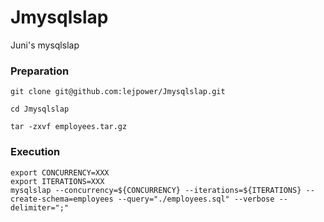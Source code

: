 # Jmysqlslap
Juni's mysqlslap

### Preparation
```
git clone git@github.com:lejpower/Jmysqlslap.git

cd Jmysqlslap

tar -zxvf employees.tar.gz
```

### Execution
```
export CONCURRENCY=XXX
export ITERATIONS=XXX
mysqlslap --concurrency=${CONCURRENCY} --iterations=${ITERATIONS} --create-schema=employees --query="./employees.sql" --verbose --delimiter=";"
```
